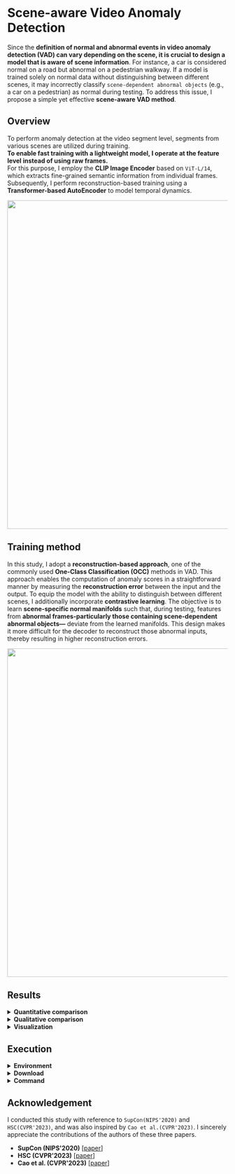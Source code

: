 # Scene-aware Video Anomaly Detection
Since the **definition of normal and abnormal events in video anomaly detection (VAD) can vary depending on the scene, it is crucial to design a model that is aware of scene information**. For instance, a car is considered normal on a road but abnormal on a pedestrian walkway. If a model is trained solely on normal data without distinguishing between different scenes, it may incorrectly classify ```scene-dependent abnormal objects``` (e.g., a car on a pedestrian) as normal during testing. To address this issue, I propose a simple yet effective **scene-aware VAD method**.

## Overview
To perform anomaly detection at the video segment level, segments from various scenes are utilized during training.  
**To enable fast training with a lightweight model, I operate at the feature level instead of using raw frames.**  
For this purpose, I employ the **CLIP Image Encoder** based on ```ViT-L/14```, which extracts fine-grained semantic information from individual frames.
Subsequently, I perform reconstruction-based training using a **Transformer-based AutoEncoder** to model temporal dynamics.

<img src="https://github.com/user-attachments/assets/2acf5983-ea46-4615-b451-77e641a9975f" width="750"/>

## Training method
In this study, I adopt a **reconstruction-based approach**, one of the commonly used **One-Class Classification (OCC)** methods in VAD. This approach enables the computation of anomaly scores in a straightforward manner by measuring the **reconstruction error** between the input and the output.
To equip the model with the ability to distinguish between different scenes, I additionally incorporate **contrastive learning**.
The objective is to learn **scene-specific normal manifolds** such that, during testing, features from **abnormal frames-particularly those containing scene-dependent abnormal objects—** deviate from the learned manifolds.
This design makes it more difficult for the decoder to reconstruct those abnormal inputs, thereby resulting in higher reconstruction errors.

<img src="https://github.com/user-attachments/assets/f9910f79-21d5-49d0-addf-c59ca3dca98f" width="750"/>

## Results
<details>
<summary><b>Quantitative comparison</b></summary>
  
## Quantitative  comparison
To evaluate whether the model can effectively handle anomalies that vary depending on the scene, I utilize ```ShanghaiTech-SD```, a **scene-dependent dataset**. Details of the dataset can be found in the following paper [[Link](https://openaccess.thecvf.com/content/CVPR2023/papers/Cao_A_New_Comprehensive_Benchmark_for_Semi-Supervised_Video_Anomaly_Detection_and_CVPR_2023_paper.pdf)].  
Experimental results show that our proposed model, which learns to distinguish between different scenes, achieves a **17.7% higher AUC**. This improvement demonstrates that **scene-specific normal manifolds are appropriately constructed**, allowing the model to effectively detect **abnormal frames that violate scene semantics**—such as a bicycle on a pedestrian walkway.


|     Method                  |Training  |AUC    |
|:------------------------:|:-----------:|:-----------:|
| Scene-agnostic  |reconstruction        |61.3%        |
| **Scene-aware**   |**reconstruction + contrastive**        |**79.0%**        |
</details>

<details>
<summary><b>Qualitative  comparison</b></summary>
  
## Qualitative  comparison
```Scene1``` is a **general-purpose road where bicycles and motorcycles are allowed**, while ```Scene2``` and ```Scene3``` are **pedestrian-only areas**.
A **scene-agnostic model**, which does not take scene context into account, tends to assign **low anomaly scores** to scene-dependent anomalies such as a ```bicycle appearing in Scene2```.
In contrast, the proposed **scene-aware model** gives **higher anomaly scores** in such cases, effectively detecting situations that don't fit the scene.

- **Scene 1 (normal: walking, standing, sitting, bicycle, motorcycle)**
  
| Aware     | Status                                                                | frame (160th) |Anomaly Score |
|-----------|------------------------------------------------------------------------|-------|-------|
| ❌ | **bicycle: normal**  | <img src="https://github.com/user-attachments/assets/bf046ade-09e0-4320-b53e-7946200526cf" width="400"/>  |<img src="https://github.com/user-attachments/assets/7dfe9dd6-0bec-479a-b2cb-5219e347d04d" width="600"/>|
| ✅ | **bicycle: normal**| <img src="https://github.com/user-attachments/assets/bf046ade-09e0-4320-b53e-7946200526cf" width="400"/>  |<img src="https://github.com/user-attachments/assets/d6dddf75-b130-40ef-bb15-e7f07fa90ebf" width="600"/>|


- **Scene 2 (normal: walking, standing, sitting)**
  
| Aware     | Status                                                                | frame (130th) |Anomaly Score |
|-----------|------------------------------------------------------------------------|-------|-------|
| ❌ | **bicycle: abnormal**  | <img src="https://github.com/user-attachments/assets/69abefff-0712-4e10-848c-8266e3a38348" width="400"/>  |<img src="https://github.com/user-attachments/assets/b8ba7763-2cff-466f-bceb-5fbd9a652e8d" width="600"/>|
| ✅ | **bicycle: abnormal**| <img src="https://github.com/user-attachments/assets/69abefff-0712-4e10-848c-8266e3a38348" width="400"/>  |<img src="https://github.com/user-attachments/assets/036a281c-c6e4-4691-b792-cef480aa2504" width="600"/>|


- **Scene 3 (normal: walking, standing, sitting)**
  
| Aware     | Status                                                                | frame (160th) |Anomaly Score |
|-----------|------------------------------------------------------------------------|-------|-------|
| ❌ | **motorcycle: abnormal**  | <img src="https://github.com/user-attachments/assets/794894f8-a80d-49cb-b474-f3c22215e0ee" width="400"/>  |<img src="https://github.com/user-attachments/assets/511e2229-45e0-4788-9f4e-c61fe146bb03" width="600"/>|
| ✅ | **motorcycle: abnormal**| <img src="https://github.com/user-attachments/assets/794894f8-a80d-49cb-b474-f3c22215e0ee" width="400"/>  |<img src="https://github.com/user-attachments/assets/058b659b-1e3d-45e7-aacb-e633adfb84a5" width="600"/>|
</details>


<details>
<summary><b>Visualization</b></summary>

## Visualization
To effectively visualize the **normal manifolds** of the **scene-agnostic** and **scene-aware** methods, I trained both approaches using a ```Variational AutoEncoder (VAE)```.
While both methods produce features that follow a **normal distribution**, the proposed scene-aware method additionally shows clear **separation by scene**.  
Incidentally, the proposed method also achieved better performance even with the VAE. However, for more stable training, I used an AutoEncoder, which resulted in even higher performance.

|     Scene-agnostic manifold                |Scene-aware manifold  |
|:------------------------:|:-----------:|
| <img src="https://github.com/user-attachments/assets/75a1fef8-4683-4d2a-bea6-1c01209e814d" width="450"/>| <img src="https://github.com/user-attachments/assets/94c34176-e198-4efb-9c4a-6ac576f4baf2" width="450"/>|
</details>

## Execution
<details>
<summary><b>Environment</b></summary>

## Environment
PyTorch >= 1.13.1  
Python >= 3.8  
sklearn  
opencv  
torchvision  
wandb  
h5py  
fastprogress  
git+https://github.com/openai/CLIP.git  
Other common packages.
</details>

<details>
<summary><b>Download</b></summary>
  
## Download
Please move the **dataset (shanghai-sd)** into the ```data_root``` directory specified in ```config.py```.  
The **features** and **weights** directories should be moved to the ```working directory```.
|     Dataset    |  CLIP features    |   Weights    |  Train Log    | 
|:------------------------:|:------------------------:|:------------------------:|:------------------------:|
|[Google Drive](https://drive.google.com/file/d/1H5i-rBBlPZpk7Ix3TOR66rRY_2BtTMuD/view?usp=sharing)|[Google Drive](https://drive.google.com/file/d/1R-wggWDWKF4usG6SoToUEretUTETba8r/view?usp=sharing)|[Google Drive](https://drive.google.com/file/d/1fW-OrFLqaZHIa2lb6d0QacSV9KM0uUnA/view?usp=sharing)|[Google Colab](https://colab.research.google.com/drive/1bLsA-coc6WOXPZsPm3wUyIEIl54DqzJp?usp=sharing)|
</details>

<details>
<summary><b>Command</b></summary>
  
## Command
For training, the ```segment length``` was set to **16**, and **30 video segments were used per scene** for contrastive learning.  
The total number of segments used in contrastive learning is calculated as ```scenes × segments```.  
For example, if there are **4 scenes and 30 segments**, a total of **120 segments** are used.  
For each anchor, **29 segments** are used as **positives** and **90 segments** are used as **negatives**.
- feature extraction
```bash
python featuring.py --dataset=shanghai-sd --save_mode=training  # train data -> train features
python featuring.py --dataset=shanghai-sd --save_mode=testing   # test data -> test features
```
- training
```bash
python train.py --dataset=shanghai-sd --training_mode=0  # reconstruction 
python train.py --dataset=shanghai-sd --training_mode=1  # reconstruction + contrastive
python train.py --dataset=shanghai-sd --training_mode=2  # reconstruction + contrastive + classifiaction 
```
- testing
```bash
python eval.py --dataset=shanghai-sd --trained_model={weight_file_name} # micro auc calculation 
python eval.py --dataset=shanghai-sd --trained_model={weight_file_name} --visualization=True  # + (anomaly score, t-sne) visualization
```
</details>

## Acknowledgement
I conducted this study with reference to ```SupCon(NIPS'2020)``` and ```HSC(CVPR'2023)```, and was also inspired by ```Cao et al.(CVPR'2023)```. I sincerely appreciate the contributions of the authors of these three papers.

- **SupCon (NIPS'2020)** [[paper](https://arxiv.org/pdf/2004.11362)]
- **HSC (CVPR'2023)** [[paper](https://arxiv.org/pdf/2303.13051)]
- **Cao et al. (CVPR'2023)** [[paper](https://openaccess.thecvf.com/content/CVPR2023/papers/Cao_A_New_Comprehensive_Benchmark_for_Semi-Supervised_Video_Anomaly_Detection_and_CVPR_2023_paper.pdf)]
